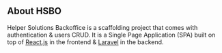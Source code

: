 ## About HSBO

Helper Solutions Backoffice is a scaffolding project that comes with authentication &
users CRUD. It is a Single Page Application (SPA) built on top of [React.js](https://reactjs.org/) in the frontend & [Laravel](https://laravel.com) in the backend.
